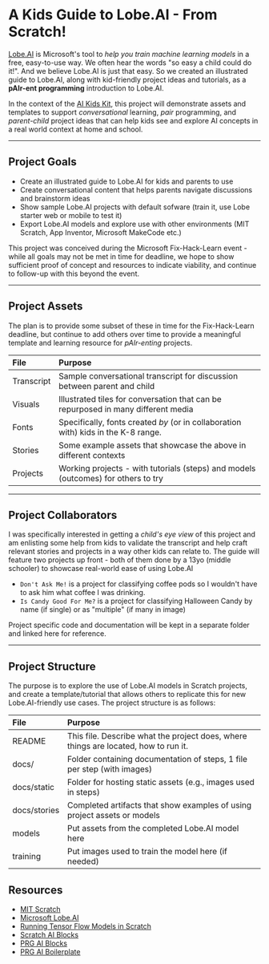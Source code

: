 # A Kids Guide to Lobe.AI - From Scratch!

[Lobe.AI](https://www.lobe.ai/) is Microsoft's tool to _help you train machine learning models_ in a free, easy-to-use way. We often hear the words "so easy a child could do it!". And we believe Lobe.AI is just that easy. So we created an illustrated guide to Lobe.AI, along with kid-friendly project ideas and tutorials, as a **pAIr-ent programming** introduction to Lobe.AI.

In the context of the [AI Kids Kit](https://aka.ms/ai-kids-kit), this project will demonstrate assets and templates to support _conversational_ learning, _pair_ programming, and _parent-child_ project ideas that can help kids see and explore AI concepts in a real world context at home and school.

---

## Project Goals

 * Create an illustrated guide to Lobe.AI for kids and parents to use
 * Create conversational content that helps parents navigate discussions and brainstorm ideas
 * Show sample Lobe.AI projects with default sofware (train it, use Lobe starter web or mobile to test it)
 * Export Lobe.AI models and explore use with other environments (MIT Scratch, App Inventor, Microsoft MakeCode etc.)

This project was conceived during the Microsoft Fix-Hack-Learn event - while all goals may not be met in time for deadline, we hope to show sufficient proof of concept and resources to indicate viability, and continue to follow-up with this beyond the event.

---

## Project Assets

The plan is to provide some subset of these in time for the Fix-Hack-Learn deadline, but continue to add others over time to provide a meaningful template and learning resource for _pAIr-enting_ projects.

| File | Purpose  | 
|:---|:---|
| Transcript | Sample conversational transcript for discussion between parent and child |
| Visuals  | Illustrated tiles for conversation that can be repurposed in many different media |
| Fonts | Specifically, fonts created _by_ (or in collaboration with) kids in the K-8 range. |
| Stories | Some example assets that showcase the above in different contexts |
| Projects | Working projects - with tutorials (steps) and models (outcomes) for others to try |

---

## Project Collaborators

I was specifically interested in getting a _child's eye view_ of this project and am enlisting some help from kids to validate the transcript and help craft relevant stories and projects in a way other kids can relate to. The guide will feature two projects up front - both of them done by a 13yo (middle schooler) to showcase real-world ease of using Lobe.AI

 * `Don't Ask Me!` is a project for classifying coffee pods so I wouldn't have to ask him what coffee I was drinking.
 * `Is Candy Good For Me?` is a project for classifying Halloween Candy by name (if single) or as "multiple" (if many in image)

Project specific code and documentation will be kept in a separate folder and linked here for reference.

---

## Project Structure

The purpose is to explore the use of Lobe.AI models in Scratch projects, and create a template/tutorial that allows others to replicate this for new Lobe.AI-friendly use cases. The project structure is as follows:

| File | Purpose  | 
|:---|:---|
| README | This file. Describe what the project does, where things are located, how to run it. |
| docs/ | Folder containing documentation of steps, 1 file per step (with images) |
| docs/static | Folder for hosting static assets (e.g., images used in steps) |
| docs/stories | Completed artifacts that show examples of using project assets or models |
| models | Put assets from the completed Lobe.AI model here |
| training | Put images used to train the model here (if needed)|

## Resources
 * [MIT Scratch](https://scratch.mit.edu/)
 * [Microsoft Lobe.AI](https://www.lobe.ai/)
 * [Running Tensor Flow Models in Scratch](https://dalelane.co.uk/blog/?p=4201#:~:)
 * [Scratch AI Blocks](https://www.media.mit.edu/posts/ai-blocks/)
 * [PRG AI Blocks](https://npnlab-vn.github.io/scratch3/main/)
 * [PRG AI Boilerplate](https://github.com/mitmedialab/prg-extension-boilerplate)
